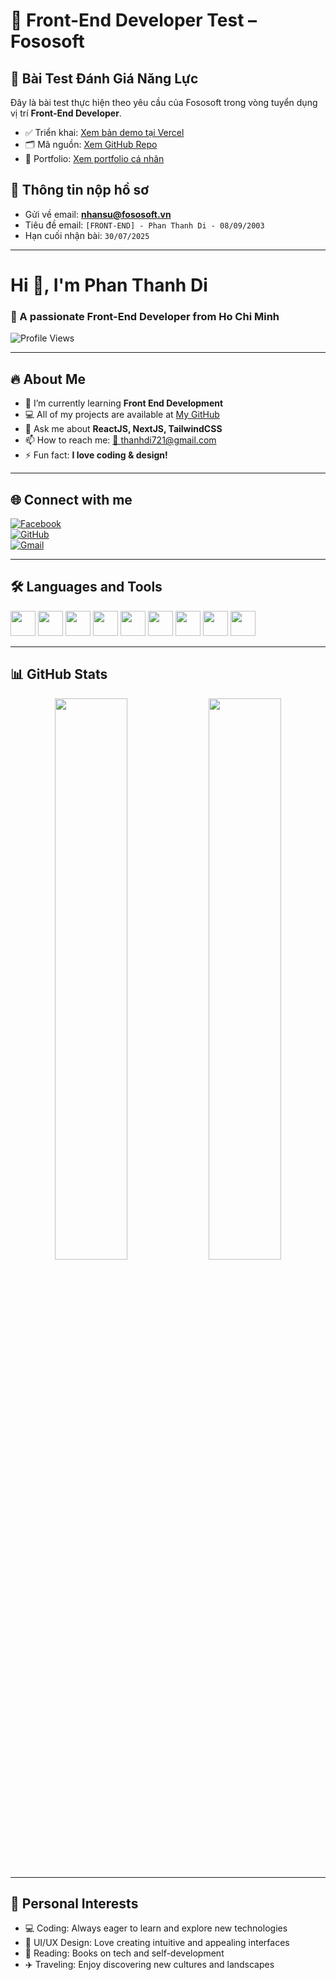 # 🎯 Front-End Developer Test – Fososoft

## 🧪 Bài Test Đánh Giá Năng Lực

Đây là bài test thực hiện theo yêu cầu của Fososoft trong vòng tuyển dụng vị trí **Front-End Developer**.

- ✅ Triển khai: [Xem bản demo tại Vercel](https://phanthanhdi-foso.vercel.app/)
- 🗂 Mã nguồn: [Xem GitHub Repo](https://github.com/thanhdi722/PHANTHANHDI-FOSO.git)
- 📁 Portfolio: [Xem portfolio cá nhân](https://thanhdi721.github.io/portfolio)

## 📩 Thông tin nộp hồ sơ

- Gửi về email: **nhansu@fososoft.vn**
- Tiêu đề email: `[FRONT-END] - Phan Thanh Di - 08/09/2003`
- Hạn cuối nhận bài: `30/07/2025`

---

# Hi 👋, I'm Phan Thanh Di  

### 🚀 A passionate **Front-End Developer** from Ho Chi Minh  

![Profile Views](https://komarev.com/ghpvc/?username=thanhdi721&color=blue)

---

## 🔥 About Me  
- 🌱 I’m currently learning **Front End Development**  
- 💻 All of my projects are available at [My GitHub](https://github.com/thanhdi721)  
- 💬 Ask me about **ReactJS, NextJS, TailwindCSS**  
- 📫 How to reach me: [📩 thanhdi721@gmail.com](mailto:thanhdi721@gmail.com)  
- ⚡ Fun fact: **I love coding & design!**  

---

## 🌐 Connect with me  
[![Facebook](https://img.shields.io/badge/-Facebook-blue?style=flat&logo=Facebook&logoColor=white)](https://www.facebook.com/phan.thanh.di.919417)  
[![GitHub](https://img.shields.io/badge/-GitHub-black?style=flat&logo=github&logoColor=white)](https://github.com/thanhdi721)  
[![Gmail](https://img.shields.io/badge/-Gmail-red?style=flat&logo=Gmail&logoColor=white)](mailto:thanhdi721@gmail.com)

---

## 🛠 Languages and Tools  

<p align="left">
  <img src="https://cdn.jsdelivr.net/gh/devicons/devicon/icons/javascript/javascript-original.svg" width="40"/>
  <img src="https://cdn.jsdelivr.net/gh/devicons/devicon/icons/typescript/typescript-original.svg" width="40"/>
  <img src="https://cdn.jsdelivr.net/gh/devicons/devicon/icons/react/react-original.svg" width="40"/>
  <img src="https://cdn.jsdelivr.net/gh/devicons/devicon/icons/nextjs/nextjs-original.svg" width="40"/>
  <img src="https://cdn.jsdelivr.net/gh/devicons/devicon/icons/tailwindcss/tailwindcss-original.svg" width="40"/>
  <img src="https://cdn.jsdelivr.net/gh/devicons/devicon/icons/html5/html5-original.svg" width="40"/>
  <img src="https://cdn.jsdelivr.net/gh/devicons/devicon/icons/css3/css3-original.svg" width="40"/>
  <img src="https://cdn.jsdelivr.net/gh/devicons/devicon/icons/git/git-original.svg" width="40"/>
  <img src="https://cdn.jsdelivr.net/gh/devicons/devicon/icons/figma/figma-original.svg" width="40"/>
</p>

---

## 📊 GitHub Stats  

<p align="center">
  <img src="https://github-readme-stats.vercel.app/api?username=thanhdi721&show_icons=true&theme=radical" width="48%">
  <img src="https://github-readme-stats.vercel.app/api/top-langs/?username=thanhdi721&layout=compact&theme=radical" width="48%">
</p>


---

## 🎯 Personal Interests  
- 💻 Coding: Always eager to learn and explore new technologies  
- 🎨 UI/UX Design: Love creating intuitive and appealing interfaces  
- 📖 Reading: Books on tech and self-development  
- ✈️ Traveling: Enjoy discovering new cultures and landscapes  
